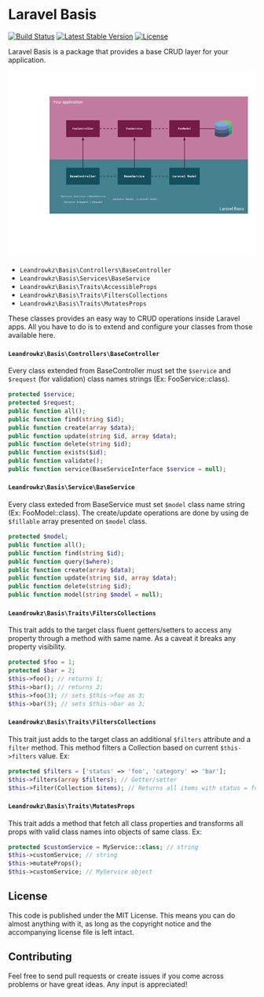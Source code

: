 # Laravel Basis
[![Build Status](https://travis-ci.com/leandrowkz/laravel-basis.svg?branch=master)](https://travis-ci.com/leandrowkz/laravel-basis)
[![Latest Stable Version](https://poser.pugx.org/leandrowkz/laravel-basis/v/stable)](https://packagist.org/packages/leandrowkz/laravel-basis)
[![License](https://poser.pugx.org/leandrowkz/laravel-basis/license)](https://packagist.org/packages/leandrowkz/laravel-basis)

Laravel Basis is a package that provides a base CRUD layer for your application.

![Laravel Basis](laravel-basis.png?raw=true "Laravel Basis")

* `Leandrowkz\Basis\Controllers\BaseController`
* `Leandrowkz\Basis\Services\BaseService`
* `Leandrowkz\Basis\Traits\AccessibleProps`
* `Leandrowkz\Basis\Traits\FiltersCollections`
* `Leandrowkz\Basis\Traits\MutatesProps`

These classes provides an easy way to CRUD operations inside Laravel apps. All you have to do is to extend and configure your classes from those available here.

#### `Leandrowkz\Basis\Controllers\BaseController`
Every class extended from BaseController must set the `$service` and `$request` (for validation) class names strings (Ex: FooService::class).
```php
protected $service;
protected $request;
public function all();
public function find(string $id);
public function create(array $data);
public function update(string $id, array $data);
public function delete(string $id);
public function exists($id);
public function validate();
public function service(BaseServiceInterface $service = null);
```

#### `Leandrowkz\Basis\Service\BaseService`
Every class exteded from BaseService must set `$model` class name string (Ex: FooModel::class). The create/update operations are done by using de `$fillable` array presented on `$model` class.
```php
protected $model;
public function all();
public function find(string $id);
public function query($where);
public function create(array $data);
public function update(string $id, array $data);
public function delete(string $id);
public function model(string $model = null);
```

#### `Leandrowkz\Basis\Traits\FiltersCollections`
This trait adds to the target class fluent getters/setters to access any property through a method with same name. As a caveat it breaks any property visibility.
```php
protected $foo = 1;
protected $bar = 2;
$this->foo(); // returns 1;
$this->bar(); // returns 2;
$this->foo(3); // sets $this->foo as 3;
$this->bar(3); // sets $this->bar as 3;
```

#### `Leandrowkz\Basis\Traits\FiltersCollections`
This trait just adds to the target class an additional `$filters` attribute and a `filter` method. This method filters a Collection based on current `$this->filters` value. Ex:
```php
protected $filters = ['status' => 'foo', 'category' => 'bar'];
$this->filters(array $filters); // Getter/setter
$this->filter(Collection $items); // Returns all items with status = foo and category = bar
```

#### `Leandrowkz\Basis\Traits\MutatesProps`
This trait adds a method that fetch all class properties and transforms all props with valid class names into objects of same class. Ex:
```php
protected $customService = MyService::class; // string
$this->customService; // string
$this->mutateProps();
$this->customService; // MyService object
```

## License
This code is published under the MIT License. This means you can do almost anything with it, as long as the copyright notice and the accompanying license file is left intact.

## Contributing
Feel free to send pull requests or create issues if you come across problems or have great ideas. Any input is appreciated!

